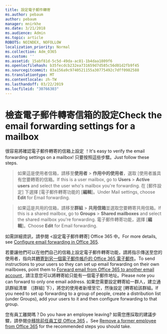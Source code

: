 ```yaml
---
title: 設定電子郵件轉寄
ms.author: pebaum
author: pebaum
manager: mnirkhe
ms.date: 3/21/2018
ms.audience: Admin
ms.topic: article
ROBOTS: NOINDEX, NOFOLLOW
localization_priority: Normal
ms.collection: Adm_O365
ms.custom: ''
ms.assetid: 15abf81d-5c5d-49da-ac81-1b4daa1809f6
ms.openlocfilehash: b35fecdcb232ea731659d7d585c56d01d2fb9f45
ms.sourcegitcommit: 03a156a9c9740521155a30775492c7dff0982588
ms.translationtype: MT
ms.contentlocale: zh-TW
ms.lasthandoff: 03/22/2019
ms.locfileid: "30766303"
---
```

# <a name="check-the-email-forwarding-settings-for-a-mailbox"></a><span data-ttu-id="acf58-102">檢查電子郵件轉寄信箱的設定</span><span class="sxs-lookup"><span data-stu-id="acf58-102">Check the email forwarding settings for a mailbox</span></span>

<span data-ttu-id="acf58-103">很容易將確認電子郵件轉寄的信箱上設定 ！</span><span class="sxs-lookup"><span data-stu-id="acf58-103">It's easy to verify the email forwarding settings on a mailbox!</span></span> <span data-ttu-id="acf58-104">只要按照這些步驟。</span><span class="sxs-lookup"><span data-stu-id="acf58-104">Just follow these steps.</span></span>
  
> <span data-ttu-id="acf58-105">如果這是使用者信箱，請移至**使用者** \> **作用中的使用者**，選取 [使用者誰具有您要轉寄的信箱。</span><span class="sxs-lookup"><span data-stu-id="acf58-105">If this is a user mailbox, go to **Users** \> **Active users** and select the user who's mailbox you're forwarding.</span></span> <span data-ttu-id="acf58-106">在 [郵件設定] 下選擇 [電子郵件轉寄功能的 [**編輯**]。</span><span class="sxs-lookup"><span data-stu-id="acf58-106">Under Mail settings, choose **Edit** for Email forwarding.</span></span> 
    
> <span data-ttu-id="acf58-107">如果這是共用的信箱，請移至**群組** \> **共用信箱**並選取您要轉寄共用信箱。</span><span class="sxs-lookup"><span data-stu-id="acf58-107">If this is a shared mailbox, go to **Groups** \> **Shared mailboxes** and select the shared mailbox you're forwarding.</span></span> <span data-ttu-id="acf58-108">電子郵件轉寄功能，選擇 [**編輯**]。</span><span class="sxs-lookup"><span data-stu-id="acf58-108">Choose **Edit** for Email forwarding.</span></span> 
    
<span data-ttu-id="acf58-109">如需詳細資訊，請參閱 <<c0>設定電子郵件轉寄] Office 365 中。</span><span class="sxs-lookup"><span data-stu-id="acf58-109">For more details, see [Configure email forwarding in Office 365](https://support.office.com/article/Configure-email-forwarding-in-Office-365-ab5eb117-0f22-4fa7-a662-3a6bdb0add74).</span></span> 
  
<span data-ttu-id="acf58-110">若要讓他們可以在他們自己的信箱上設定電子郵件轉寄功能，請將指示傳送至您的使用者，指向其[轉寄到另一個電子郵件帳戶的 Office 365 電子郵件](https://support.office.com/article/Forward-email-from-Office-365-to-another-email-account-1ed4ee1e-74f8-4f53-a174-86b748ff6a0e)。</span><span class="sxs-lookup"><span data-stu-id="acf58-110">To send instructions to your users so they can set up email forwarding on their own mailboxes, point them to [Forward email from Office 365 to another email account ](https://support.office.com/article/Forward-email-from-Office-365-to-another-email-account-1ed4ee1e-74f8-4f53-a174-86b748ff6a0e).</span></span> <span data-ttu-id="acf58-111">請注意您可以將轉寄給只能有一個電子郵件地址。</span><span class="sxs-lookup"><span data-stu-id="acf58-111">Please note you can forward to only one email address.</span></span> <span data-ttu-id="acf58-112">如果您需要設定轉寄給一群人，建立通訊群組清單 （[群組] 下），將您的使用者新增至它，然後設定 [轉寄給該群組。</span><span class="sxs-lookup"><span data-stu-id="acf58-112">If you need to set up forwarding to a group of people, create a distribution list (under Groups), add your users to it and then configure forwarding to that group.</span></span>
  
<span data-ttu-id="acf58-113">您有員工離開嗎？</span><span class="sxs-lookup"><span data-stu-id="acf58-113">Do you have an employee leaving?</span></span> <span data-ttu-id="acf58-114">如需您應採取的建議步驟，請參閱[中移除前任員工從 Office 365](https://support.office.com/article/Remove-a-former-employee-from-Office-365-44d96212-4d90-4027-9aa9-a95eddb367d1.aspx) 。</span><span class="sxs-lookup"><span data-stu-id="acf58-114">See [Remove a former employee from Office 365](https://support.office.com/article/Remove-a-former-employee-from-Office-365-44d96212-4d90-4027-9aa9-a95eddb367d1.aspx) for the recommended steps you should take.</span></span> 
  

